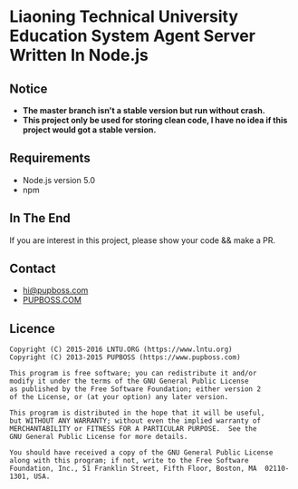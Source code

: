 # Liaoning Technical University Education System Agent Server Written In Node.js

## Notice

* **The master branch isn't a stable version but run without crash.**
* **This project only be used for storing clean code, I have no idea if this project would got a stable version.**

## Requirements

- Node.js version 5.0
- npm

## In The End

If you are interest in this project, please show your code && make a PR.

## Contact

- [hi@pupboss.com](mailto:hi@pupboss.com)
- [PUPBOSS.COM](https://www.pupboss.com)

## Licence

```
Copyright (C) 2015-2016 LNTU.ORG (https://www.lntu.org)
Copyright (C) 2013-2015 PUPBOSS (https://www.pupboss.com)

This program is free software; you can redistribute it and/or
modify it under the terms of the GNU General Public License
as published by the Free Software Foundation; either version 2
of the License, or (at your option) any later version.

This program is distributed in the hope that it will be useful,
but WITHOUT ANY WARRANTY; without even the implied warranty of
MERCHANTABILITY or FITNESS FOR A PARTICULAR PURPOSE.  See the
GNU General Public License for more details.

You should have received a copy of the GNU General Public License
along with this program; if not, write to the Free Software
Foundation, Inc., 51 Franklin Street, Fifth Floor, Boston, MA  02110-1301, USA.
```